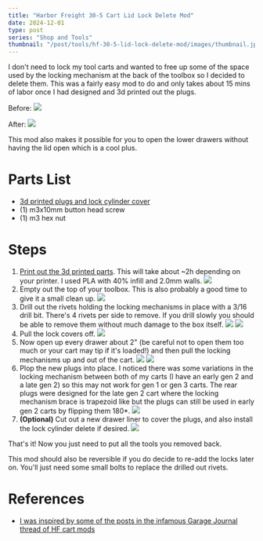```yaml
---
title: "Harbor Freight 30-5 Cart Lid Lock Delete Mod"
date: 2024-12-01
type: post
series: "Shop and Tools"
thumbnail: "/post/tools/hf-30-5-lid-lock-delete-mod/images/thumbnail.jpg"
---
```


I don't need to lock my tool carts and wanted to free up some of the space used by the locking mechanism at the back of the toolbox so I decided to delete them. This was a fairly easy mod to do and only takes about 15 mins of labor once I had designed and 3d printed out the plugs.

Before:
![](./images/2.jpg)

After:
![](./images/1.jpg)

This mod also makes it possible for you to open the lower drawers without having the lid open which is a cool plus.

# Parts List
- [3d printed plugs and lock cylinder cover](https://github.com/EddieAbbondanzio/3d-prints/tree/main/hf-30-5-cart-lid-lock-delete-mod/stls)
- (1) m3x10mm button head screw
- (1) m3 hex nut

# Steps

1. [Print out the 3d printed parts](https://github.com/EddieAbbondanzio/3d-prints/tree/main/hf-30-5-cart-lid-lock-delete-mod/stls). This will take about ~2h depending on your printer. I used PLA with 40% infill and 2.0mm walls.
![](./images/3a.png)
2. Empty out the top of your toolbox. This is also probably a good time to give it a small clean up.
![](./images/3b.jpg)
3. Drill out the rivets holding the locking mechanisms in place with a 3/16 drill bit. There's 4 rivets per side to remove. If you drill slowly you should be able to remove them without much damage to the box itself.
![](./images/4.jpg)
![](./images/5.jpg)
4. Pull the lock covers off.
![](./images/6.jpg)
5. Now open up every drawer about 2" (be careful not to open them too much or your cart may tip if it's loaded!) and then pull the locking mechanisms up and out of the cart.
![](./images/7.jpg)
![](./images/8.jpg)
6. Plop the new plugs into place. I noticed there was some variations in the locking mechanism between both of my carts (I have an early gen 2 and a late gen 2) so this may not work for gen 1 or gen 3 carts. The rear plugs were designed for the late gen 2 cart where the locking mechanism brace is trapezoid like but the plugs can still be used in early gen 2 carts by flipping them 180*.
![](./images/9.jpg)
7. **(Optional)** Cut out a new drawer liner to cover the plugs, and also install the lock cylinder delete if desired.
![](./images/10.jpg)

That's it! Now you just need to put all the tools you removed back.

This mod should also be reversible if you do decide to re-add the locks later on. You'll just need some small bolts to replace the drilled out rivets.

# References
- [I was inspired by some of the posts in the infamous Garage Journal thread of HF cart mods](https://www.garagejournal.com/forum/threads/modifications-to-the-hf-4-and-5-drawer-service-carts-what-changes-have-you-made.137365/page-79#post-7699557)